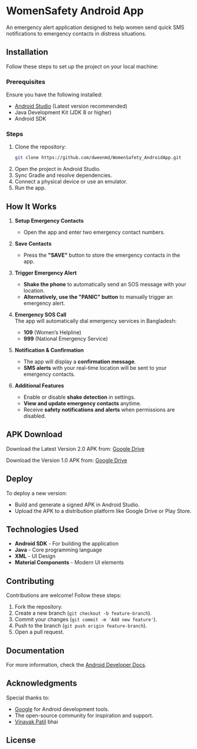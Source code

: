 # WomenSafety Android App

An emergency alert application designed to help women send quick SMS notifications to emergency contacts in distress situations.

## Installation

Follow these steps to set up the project on your local machine:

### Prerequisites

Ensure you have the following installed:
- [Android Studio](https://developer.android.com/studio) (Latest version recommended)
- Java Development Kit (JDK 8 or higher)
- Android SDK

### Steps

1. Clone the repository:
   ```bash
   git clone https://github.com/dweenmd/WomenSafety_AndroidApp.git
   ```
2. Open the project in Android Studio.
3. Sync Gradle and resolve dependencies.
4. Connect a physical device or use an emulator.
5. Run the app.

## How It Works

1. **Setup Emergency Contacts**  
   - Open the app and enter two emergency contact numbers.  

2. **Save Contacts**  
   - Press the **"SAVE"** button to store the emergency contacts in the app.  

3. **Trigger Emergency Alert**  
   - **Shake the phone** to automatically send an SOS message with your location.  
   - **Alternatively, use the "PANIC" button** to manually trigger an emergency alert.  

4. **Emergency SOS Call**  
   The app will automatically dial emergency services in Bangladesh:  
   - **109** (Women’s Helpline)  
   - **999** (National Emergency Service)  

5. **Notification & Confirmation**  
   - The app will display a **confirmation message**.  
   - **SMS alerts** with your real-time location will be sent to your emergency contacts.  

6. **Additional Features**  
   - Enable or disable **shake detection** in settings.  
   - **View and update emergency contacts** anytime.  
   - Receive **safety notifications and alerts** when permissions are disabled.  


## APK Download
Download the Latest Version 2.0 APK from:
[Google Drive](https://drive.google.com/file/d/1_td64mairo12GIeObDOjqUr3s2fWnXgT/view?usp=drive_link)

Download the Version 1.0 APK from:
[Google Drive](https://drive.google.com/file/d/1-egMC2IgbohqtA_A5da_Lw_kvZy0Srup/view?usp=drive_link)

## Deploy

To deploy a new version:
- Build and generate a signed APK in Android Studio.
- Upload the APK to a distribution platform like Google Drive or Play Store.

## Technologies Used

- **Android SDK** - For building the application
- **Java** - Core programming language
- **XML** - UI Design
- **Material Components** - Modern UI elements

## Contributing

Contributions are welcome! Follow these steps:

1. Fork the repository.
2. Create a new branch (`git checkout -b feature-branch`).
3. Commit your changes (`git commit -m 'Add new feature'`).
4. Push to the branch (`git push origin feature-branch`).
5. Open a pull request.

## Documentation

For more information, check the [Android Developer Docs](https://developer.android.com/docs).

## Acknowledgments

Special thanks to:
- [Google](https://developer.android.com/) for Android development tools.
- The open-source community for inspiration and support.
- [Vinayak Patil](https://github.com/Vinayak-09) bhai 

## License



